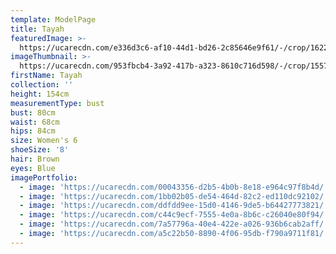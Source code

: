 ```yaml
---
template: ModelPage
title: Tayah
featuredImage: >-
  https://ucarecdn.com/e336d3c6-af10-44d1-bd26-2c85646e9f61/-/crop/1622x952/0,107/-/preview/
imageThumbnail: >-
  https://ucarecdn.com/953fbcb4-3a92-417b-a323-8610c716d598/-/crop/1557x2053/75,0/-/preview/
firstName: Tayah
collection: ''
height: 154cm
measurementType: bust
bust: 80cm
waist: 68cm
hips: 84cm
size: Women's 6
shoeSize: '8'
hair: Brown
eyes: Blue
imagePortfolio:
  - image: 'https://ucarecdn.com/00043356-d2b5-4b0b-8e18-e964c97f8b4d/'
  - image: 'https://ucarecdn.com/1bb02b05-de54-464d-82c2-ed110dc92102/'
  - image: 'https://ucarecdn.com/ddfdd9ee-15d0-4146-9de5-b64427773821/'
  - image: 'https://ucarecdn.com/c44c9ecf-7555-4e0a-8b6c-c26040e80f94/'
  - image: 'https://ucarecdn.com/7a57796a-40e4-422e-a026-936b6cab2aff/'
  - image: 'https://ucarecdn.com/a5c22b50-8890-4f06-95db-f790a9711f81/'
---
```


